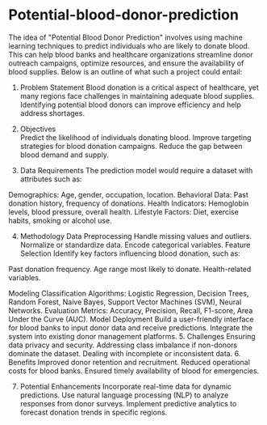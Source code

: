# Potential-blood-donor-prediction
The idea of "Potential Blood Donor Prediction" involves using machine learning techniques to predict individuals who are likely to donate blood. This can help blood banks and healthcare organizations streamline donor outreach campaigns, optimize resources, and ensure the availability of blood supplies. Below is an outline of what such a project could entail:

1. Problem Statement
Blood donation is a critical aspect of healthcare, yet many regions face challenges in maintaining adequate blood supplies. Identifying potential blood donors can improve efficiency and help address shortages.
 
2. Objectives  
Predict the likelihood of individuals donating blood.
Improve targeting strategies for blood donation campaigns.
Reduce the gap between blood demand and supply.

3. Data Requirements
The prediction model would require a dataset with attributes such as:

Demographics: Age, gender, occupation, location.
Behavioral Data: Past donation history, frequency of donations.
Health Indicators: Hemoglobin levels, blood pressure, overall health.
Lifestyle Factors: Diet, exercise habits, smoking or alcohol use.

4. Methodology
Data Preprocessing
Handle missing values and outliers.
Normalize or standardize data.
Encode categorical variables.
Feature Selection
Identify key factors influencing blood donation, such as:

Past donation frequency.
Age range most likely to donate.
Health-related variables.

Modeling
Classification Algorithms: Logistic Regression, Decision Trees, Random Forest, Naive Bayes, Support Vector Machines (SVM), Neural Networks.
Evaluation Metrics: Accuracy, Precision, Recall, F1-score, Area Under the Curve (AUC).
Model Deployment
Build a user-friendly interface for blood banks to input donor data and receive predictions.
Integrate the system into existing donor management platforms.
5. Challenges
Ensuring data privacy and security.
Addressing class imbalance if non-donors dominate the dataset.
Dealing with incomplete or inconsistent data.
6. Benefits
Improved donor retention and recruitment.
Reduced operational costs for blood banks.
Ensured timely availability of blood for emergencies.

7. Potential Enhancements
Incorporate real-time data for dynamic predictions.
Use natural language processing (NLP) to analyze responses from donor surveys.
Implement predictive analytics to forecast donation trends in specific regions.
